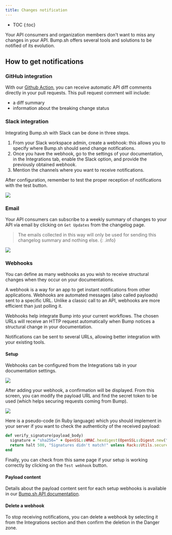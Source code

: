 ```yaml
---
title: Changes notification
---
```


- TOC
{:toc}

Your API consumers and organization members don't want to miss any changes in your API. Bump.sh offers several tools and solutions to be notified of its evolution.

## How to get notifications

### GitHub integration

With our [Github Action](/help/continuous-integration/github-actions), you can receive automatic API diff comments directly in your pull requests. This pull request comment will include:

- a diff summary
- information about the breaking change status

### Slack integration

Integrating Bump.sh with Slack can be done in three steps.

1. From your Slack workspace admin, create a webhook: this allows you to specify where Bump.sh should send change notifications.
2. Once you have the webhook, go to the settings of your documentation, in the Integrations tab, enable the Slack option, and provide the previously obtained webhook.
3. Mention the channels where you want to receive notifications.

After configuration, remember to test the proper reception of notifications with the test button.

![](/images/help/slack-integration.png)

### Email

Your API consumers can subscribe to a weekly summary of changes to your API via email by clicking on `Get Updates` from the changelog page.

> The emails collected in this way will only be used for sending this changelog summary and nothing else.
{: .info}

![](/images/help/get-updates.png)


### Webhooks

You can define as many webhooks as you wish to receive structural changes when they occur on your documentations.

A webhook is a way for an app to get instant notifications from other applications. Webhooks are automated messages (also called payloads) sent to a specific URL. Unlike a classic call to an API, webhooks are more efficient than just polling it.

Webhooks help integrate Bump into your current workflows. The chosen URLs will receive an HTTP request automatically when Bump notices a structural change in your documentation.

Notifications can be sent to several URLs, allowing better integration with your existing tools.

#### Setup

Webhooks can be configured from the Integrations tab in your documentation settings.

![](/images/help/add-webhook.png)

After adding your webhook, a confirmation will be displayed. From this screen, you can modify the payload URL and find the secret token to be used (which helps securing requests coming from Bump).

![](/images/help/webhook-secret-token.png)

Here is a pseudo-code (in Ruby language) which you should implement in your server if you want to check the authenticity of the received payload:

```ruby
def verify_signature(payload_body)
  signature = "sha256=" + OpenSSL::HMAC.hexdigest(OpenSSL::Digest.new("sha256"), ENV["SECRET_TOKEN"], payload_body)
  return halt 500, "Signatures didn't match!" unless Rack::Utils.secure_compare(signature, request.env["HTTP_X_BUMP_SIGNATURE_256"])
end
```

Finally, you can check from this same page if your setup is working correctly by clicking on the `Test webhook` button.

#### Payload content

Details about the payload content sent for each setup webhooks is available in our [Bump.sh API documentation](https://developers.bump.sh/#webhook-documentation-change).

#### Delete a webhook

To stop receiving notifications, you can delete a webhook by selecting it from the Integrations section and then confirm the deletion in the Danger zone.